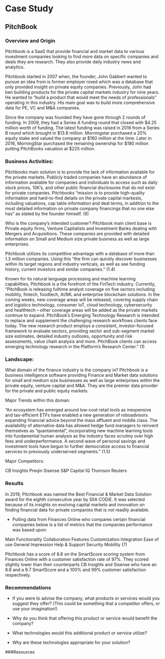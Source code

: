 # Case Study
## PitchBook



### Overview and Origin


Pitchbook is a SaaS that provide financial and market data to various investment companies looking to find more data on specific companies and deals they are research. They also provide daily industry news and analytics.

 Pitchbook started in 2007 when, the founder, John Gabbert wanted to pursue an idea from is former employer nixed which was a database that only provided insight on private equity companies. Previously, John had ben building products for the private capital markets industry for nine years. He wanted to “build a product that would meet the needs of professionals” operating in this industry. His main goal was to build more comprehensive data for PE, VC and M&A companies. 

Since the company was founded they have gone through 2 rounds of funding. In 2009, they had a Series A funding round that closed with $4.25 million worth of funding. The latest funding was raised in 2016 from a Series B round which brought in $13.8 million. Morningstar purchased a 20% equity stake and valued the company at $160 million at the time. Later in 2016, MorningStar purchased the remaining ownership for $180 million putting PitchBooks valuation at $225 million. 


### Business Activities:

Pitchbooks main solution is to provide the lack of information available for the private markets. Publicly traded companies have an abundance of information available for companies and individuals to access such as daily stock prices, 10K’s, and other public financial disclosures that do not exist for private companies. Pitchbooks “mission is to provide high-quality information and hard-to-find details on the private capital markests, including valuations, cap table information and deal terms, in addition to the most detailed information on private company financings that no one else has” as stated by the founder himself. (6)

Who is the company’s intended customer? Pitchbook main client base is Private equity firms, Venture Capitalists and Investment Banks dealing with Mergers and Acquisitions. These companies are provided with detailed information on Small and Medium size private business as well as large enterprises. 

Pitchbook utilizes its competitive advantage with a database of more than 1.3 million companies. Using this “the firm can quickly discover businesses within its target regions and industry verticals, as well as see funding history, current investors and similar companies.” (1.4)

Known for its natural language processing and machine learning capabilities, Pitchbook is a the forefront of the FinTech industry. Currently, “PitchBook is releasing fulltime analyst coverage on five sectors including mobility, fintech, foodtech, AI/ML and enterprise blockchain solutions. In the coming weeks, new coverage areas will be released, covering supply chain and logistics technology, consumer IoT, cloud technology, cybersecurity and healthtech – other coverage areas will be added as the private markets continue to expand. PitchBook’s Emerging Technology Research is intended to replace and supplement the challenging research workflows clients face today. The new research product employs a consistent, investor-focused framework to evaluate sectors, providing sector and sub-segment market size estimates, detailed industry outlooks, opportunity and risk assessments, value chain analysis and more. PitchBook clients can access emerging technology research in the Platform’s Research Center.” (1)


### Landscape:

What domain of the finance industry is the company in? Pitchbook is a business intelligence software providing Finance and Market data solutions for small and medium size businesses as well as large enterprises within the private equity, venture capital and M&A. They are the premier data provider for the private and public equity markets. 

Major Trends within this doman: 

“An ecosystem has emerged around low-cost retail tools as inexpensive and tax-efficient ETFs have enabled a new generation of roboadvisors expanding financial advice beyond the mass affluent and middle class.
The availability of alternative data has allowed hedge fund managers to reinvent themselves as “quantamental”, incorporating new machine learning tools into fundamental human analysis as the industry faces scrutiny over high fees and underperformance.
A second wave of personal savings and investment tools have begun to further democratize access to financial services to previously underserved segments.” (1.5)

Major Competitors:

CB Insights
Preqin
Sisense
S&P Capital IQ
Thomson Reuters

### Results

In 2019, Pitchbook was named the Best Financial & Market Data Solution award for the eighth consecutive year by SIIA CODiE. It was selected because of its insights on evolving capital markets and innovation on finding financial data for private companies that is not readily available.

* Pulling data from Finances Online who compares certain financial companies below is a list of metrics that the companies performance was based upon:

Main Functionality
Collaboration Features
Customization
Integration
Ease of use
General Impression
Help & Support
Security
Mobility
(7)

Pitchbook has a score of 8.8 on the SmartScore scoring system from Finances Online with a customer satisfaction rate of 97%. They scored slightly lower than their counterparts CB Insights and Sisense who have an 8.8 and a 9.7 SmartScore and a 100% and 99% customer satisfaction respectively. 


### Recommendations

* If you were to advise the company, what products or services would you suggest they offer? (This could be something that a competitor offers, or use your imagination!) 

* Why do you think that offering this product or service would benefit the company?

* What technologies would this additional product or service utilize? 

* Why are these technologies appropriate for your solution?

###Resources




